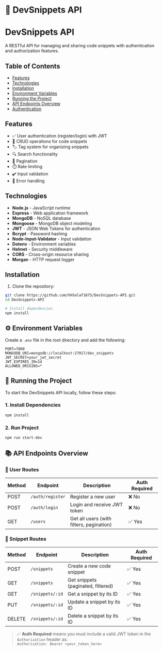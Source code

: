 # 📘 DevSnippets API

# DevSnippets API

A RESTful API for managing and sharing code snippets with authentication and authorization features.

## Table of Contents
- [Features](#features)
- [Technologies](#technologies)
- [Installation](#installation)
- [Environment Variables](#environment-variables)
- [Running the Project](running-the-project)
- [API Endpoints Overview](#API-endpoints-overview)
- [Authentication](#authentication)

## Features

- ✅ User authentication (register/login) with JWT
- 📝 CRUD operations for code snippets
- 🏷️ Tag system for organizing snippets
- 🔍 Search functionality
- 📄 Pagination
- ⏱️ Rate limiting
- ✔️ Input validation
- 🛑 Error handling

## Technologies

- **Node.js** - JavaScript runtime
- **Express** - Web application framework
- **MongoDB** - NoSQL database
- **Mongoose** - MongoDB object modeling
- **JWT** - JSON Web Tokens for authentication
- **Bcrypt** - Password hashing
- **Node-Input-Validator** - Input validation
- **Dotenv** - Environment variables
- **Helmet** - Security middleware
- **CORS** - Cross-origin resource sharing
- **Morgan** - HTTP request logger

## Installation

1. Clone the repository:
```bash
git clone https://github.com/hkhalaf1675/DevSnippets-API.git
cd DevSnippets-API

# Install dependencies
npm install
```
## ⚙️ Environment Variables

Create a `.env` file in the root directory and add the following:

```env
PORT=7000
MONGODB_URI=mongodb://localhost:27017/dev_snippets
JWT_SECRET=your_jwt_secret
JWT_EXPIRES_IN=1d
ALLOWED_ORIGINS=*
```

## 🧪 Running the Project

To start the DevSnippets API locally, follow these steps:

### 1. Install Dependencies

```bash
npm install
```
### 2. Run Project 
```bash
npm run start-dev
```

## 📚 API Endpoints Overview

### 🧑 User Routes

| Method | Endpoint              | Description                         | Auth Required |
|--------|-----------------------|-------------------------------------|---------------|
| POST   | `/auth/register` | Register a new user                 | ❌ No         |
| POST   | `/auth/login`    | Login and receive JWT token         | ❌ No         |
| GET    | `/users`          | Get all users (with filters, pagination) | ✅ Yes    |

### 📄 Snippet Routes

| Method | Endpoint              | Description                          | Auth Required |
|--------|-----------------------|--------------------------------------|---------------|
| POST   | `/snippets`       | Create a new code snippet            | ✅ Yes        |
| GET    | `/snippets`       | Get snippets (paginated, filtered)   | ✅ Yes        |
| GET    | `/snippets/:id`   | Get a snippet by its ID              | ✅ Yes        |
| PUT    | `/snippets/:id`   | Update a snippet by its ID           | ✅ Yes        |
| DELETE | `/snippets/:id`   | Delete a snippet by its ID           | ✅ Yes        |

> ✅ **Auth Required** means you must include a valid JWT token in the `Authorization` header as:  
> `Authorization: Bearer <your_token_here>`

